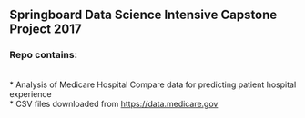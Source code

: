 ## Springboard Data Science Intensive Capstone Project 2017<br>
### Repo contains:
<br>* Analysis of Medicare Hospital Compare data for predicting patient hospital experience
<br>* CSV files downloaded from https://data.medicare.gov 
